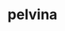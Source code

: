 ---
layout: case_study
name: pelvina
title: pelvina
description: pelvina is the first certified digital prevention course for the pelvic floor in germany. In a smartphone app, users learn how the pelvic floor is structured and with which exercises it can be perceived and strengthened.
title_image:
  url: title_image.jpg
  alt: Description of the image goes here.
key_facts:
  - name: client
    value: Temedica
    logo_url: logo.jpg
  - name: Type of Product
    value: Mobile App
  - name: Duration
    value: 3 Years
  - name: Team size
    value: 3-8
  - name: My Roles
    value: UX/UI Designer, Lead Designer, Frontend Developer
roles:
  intro: In the three years I worked on pelvina, I was involved as UX/UI designer, design lead and frontend developer.
  role:
    - name: UX/UI Designer
      text: Initially, I supported the creation of the course concept in close cooperation with a product developer. My initial focus was on the information architecture for the course content, the development of user flows, a first style guide and interface design for the app.
    - name: Design Lead
      text: |
        I took over the project lead of the redesign and design development, the coordination with the product manager and coordination of a visual designer by means of briefings and continuous feedback.
        
        Finally, I led a team of two in the design of completely new features and interface improvements.
    - name: Frontend Developer
      text: To be able to implement the design efficiently I developed a CSS architecture based on modular components and utility classes. This way I was able to implement the design quickly and consistently in a living style guide and later transfer it directly into the live product.
sections:
  - title: Information Architecture &User Flows
    contents:
      - heading: Combined Site and Content Map
        text: |
          This document was used to document the content structure of the app and to communicate with involved actors.
          
          The challenge was to transfer the contents and methods of a common prevention course with personal participation into a digital form. The course structure and required interaction possibilities in the course are regulated by legal provisions.
        image_url: pelvina_ia.png
        image_alt: A diagram that shows pelvina's content model and the relations within.
        image_caption: "Content Model"
      - heading: Process Flow Diagram & Wireframe Screen Flow
        text: |
          Process of how users access the module content. Based on this a first screen flow for a prototype to test the inner logic.
          
          The core of the course are the modules. Their implementation must be simple, straightforward and comprehensible. To be reimbursed, users must have consumed all content. The app supports them in doing so.
        image_url: pelvina_flow_diagram.png
        image_alt: A hand sketched flow diagram that shows how users should advance through the course.
  - title: Wireframes and Prototype
    contents:
      - heading: Low-fidelity wireframes with realistic content for an interactive prototype
        text: |
          Once the core functions, course structure and initial content were defined, this prototype was used to further test the concept. All essential parts of the app are included.

          This prototype formed the basis for communication with product management and software developers and created a common understanding of the product vision.
        image_url: pelvina_wireframe_prototype.png
        image_alt: A screenshot that shows a lot of grouped artboards in Sketch.
        image_caption: In Sketch I created wireframe screen mockups for each step in the user journey. Using InVision, I merged all of them into a simple prototype.
  - title: Visual & Interface Design 1.0
    contents:
      - heading: Introduction and addressing the users
        text: |
          For the heterogeneous target group, a design language had to be developed that did justice to the medical context and quality requirements as well as the sensitivity of the topic (pelvic floor and bladder weakness).
        image_url: pelvina_design_v1_intro.png
        image_alt: Three device mockups that present some of the first screens users saw in version 1 when starting pelvina for the first time.
        image_caption: Actual Screenshots from the live-app as we launched it, introducing the core benefits and the instructor of the app.
      - heading: Course modules and their structure
        text: |
          Each module and the assigned content was marked with its own color. The consistently clear design of the navigation elements should make it easier to access the various content levels.
        image_url: pelvina_design_v1_course.png
        image_alt: Three device mockups that present some of the screen flow users go through when they dive into pelvina's content.
        image_caption: Drill-down into the course structure. Each course module consists module units which include the actual blocks of content.
      - heading: "Course contents: exercises, knowledge and quizzes"
        text: |
          Consumable content is displayed as a stack of cards. Once the content is completed on a card, the card disappears. The further the progress, the fewer cards – in addition to a classic progress bar, information about the current position in the content is thus constantly provided.
        image_url: pelvina_design_v1_content.png
        image_alt: Three device mockups that present how pelvina's course content is displayed.
        image_caption: "The course content consists of three main parts: Knowledge and exercises which are both presented as videos and lastly quizzes."
  - title: Styleguide & Pattern Library
    contents:
      - heading: Interface design directly implemented as living style guide
        text: |
          After first design explorations in Sketch, I documented the interface design directly in the app code and developed it further using "Design in the Browser". This procedure enabled us to quickly develop the actual product - without investing too much time in static design documents.
        image_url: pelvina_living_styleguide.png
        image_alt: A collage of browser screenshots that show a collection of elements and patterns in a living styleguide.
        image_caption: Screenshots from the style guide. It contained examples for the use of the pelvina logo and its variations, the available colors and type options as well as a variety of interface elements like cards, alerts, buttons, progress bars etc.
  - title: Redesign — Visual & Interface Design 2.0
    contents:
      - heading: Brighter, warmer, friendlier
        text: |
          After the course proved its marketability, we have further developed the design language of pelvina. 
          
          My original, functional design should evolve along with the brand to better align with pelvina's target audiences. The pelvina brand was to have a friendlier appearance, appeal personally and emotionally to the mainly female target group.
        image_url: pelvina_redesign_onboarding.png
        image_alt: Three device mockups that present how we changed the look and feel of pelvina during the redesign.
        image_caption: We introduced friendly hand drawn illustrations to create emotional connection and support the textual message on the screens.
      - heading: New interface, same interaction design
        text: |
          While retaining the functional structures and elements, we have defined a large part of the look and feel that still essentially defines the visual brand identity of pelvina today: a friendly and warm color palette, coupled with soft gradients and organic shapes. Enriched with beautiful illustrations that appeal to the target group emotionally.
        image_url: pelvina_redesign_course.png
        image_alt: Three device mockups that present how the redesigned course looked like.
        image_caption: For the course modules we have introduced various illustrations that represent the respective topic.
      - heading: Design Lead
        text: |
          I took over the project management and coordination with the product manager. Julia Körner, visual designer as well as I was her contact person with briefings, direction and continuous feedback.
        image_url: pelvina_redesign_paulina.png
        image_alt: Three device mockups that present how the redesigned course looked like.
        image_caption: |
          The incredibly talented [Julia "Dyru" Körner](https://dyru.de/) has created a character called Paulina who accompanies pelvina's users as a good friend through course and everyday life.
  - title: Redesign of the course's discussion board
    contents:
      - heading: The starting point
        text: |
          The course forum for pelvina users came back into focus after user tests and looking at analytics. It turned out that the forums were used more frequently than anticipated but on the other hand they were not inviting to explore. The appearance was too homogeneous and a bit dull compared to other parts of the app. The connection to the course content was not always obvious.
      - heading: After the redesign
        text: |
          I removed the often repeated buttons for opening the forum pages, as the cards themselves were perceived as the interactive element to engage with content — the actual buttons were rarely tapped during user tests.
          
          I also applied the updated app's colour palette (which we evolved a bit further to become a bit warmer once again) and gray backgrounds have been replaced by tints of our pelvina rose.
          
          The reused illustrations from the course modules act as a visual reference to the associated content areas. They also catered for a more varied overall picture that users rated as more interesting and inviting.
        image_url: pelvina_forum_redesign.png
        image_alt: A comparison of the before and after states where the updated forum design is more vibrant and friendly compared to the old version.
        image_caption: Before the redesign, grey was a dominant color which made for a rather dull appearance. With the module illustrations in place and updated colors the forums became a again a place where users like to read and share again.
      - heading: pelvina's Presence on the Web
        text: |
          Every digital product needs a marketing website that enables users and business partners to find out about the product.
          
          In cooperation with product management and marketing I developed a responsive, mobile-first website that fulfils this purpose. Based on the design language of the app, I created layouts and typography appropriate to the medium. The interactive reimbursement calculator allows interested parties to find out how much their health insurance company reimburses the course fees.
        image_url: pelvina_website.png
        image_alt: Two screenshots of the pelvina website. One in an iPhone shows the hero section of the home page. The other one shows the reimbursement calculator
        image_caption: These screenshots show the third major version of the website where I used the design language that I developed together with Julia Körner.
  - title: Promotion of user feedback and App Store ratings
    contents:
      - heading: Getting regular user feedback and good ratings
        text: |
          The aim was to obtain user feedback in a discreet way with reference to important KPIs. Furthermore. Users should be encouraged to give ratings in the App Stores.

          The concept combines both goals. Various questions about the user experience are asked at key points in the User Journey e.g after completing the first course module. If users signal dissatisfaction, they are asked for feedback. If they are satisfied, they are asked for a rating in the respective App Store.
          
          This gives users the opportunity to express their frustration as feedback directly to us — before they do this in the form of a negative rating or review in the App Store.
          
          On the other hand, users with a positive attitude towards the app are more inclined to leave a positive rating. So we offer them a concrete hint and direct link to the App Store to encourages this behavior.
          
          After the feature was implemented, **the number of reviews in the App Store increased by about 40% within a couple of weeks.**
        image_url: pelvina_ratings_reviews.png
        image_alt: The image shows high-fidelity mockups of screens where users get a prompt to answer a question related to their experince.
        image_caption: Depending on the user's answer they're led to different screens which either promote a rating in the appstore or leave some feedback directly in the app. Undecided users aren't bothered anymore but are informed about the in-app chat where they can always leave feedback.
      - heading: Alternative answer options
        text: |
          We explored a few variations for the answer options. Initially each question had it's own set of answers and scales ranging from "yes, no, don't know" over 4-point Likert scale to a typical NPS-like 11-point scale.

          At the time being it wasn't feasible to build all variations. So, for the sake of simplicity and ease of implementation, we decided to go with the first option "yes, no, don't know". This was the best fit for all of our questions that we could actually implement at the time.
        image_url: pelvina_rating_explorations.png
        image_alt: |
          The image shows high-fidelity mockups of the several answer options we explored. From left to right: "yes, no, don't know" over 4-point Likert scale to a typical NPS-like 11-point scale.
        image_caption: Initially I explored a more varied range of interface elements to provide answer options for each question. Deciding for the most pragmatic approach allowed us to get this feature into development quicker and get clearer responses from our users.
  - title: Two products in one
    contents:
      - heading: First concept for course & subscription
        text: |
          In addition to the core product "Digital Prevention Course", we wanted to create an offering that attracts new audiences and increases retention for existing users beyond the original course.

          I conducted a competitor anaylsis and market research of similar products to find how they approach subscriptions. In my early concept I show how a user flow could look like when pelvina would offer a subscription alongside its course content. I point out possible challenges and potentials regarding to user experience. The concept served as a basis for discussion and further decisions.
        image_url: pelvina_subscriptions_concept.png
        image_alt: A large flow chart diagram that shows how users would be guided through pelvina if it had the course and a subscription.
        image_caption: |
          In contrast to the pre-structured course model, freely consumbale content (similar to a typical fitness app) is offered through a subscription. Both products can be used parallel in one and the same app.
          
          On the content screen users can switch a toggle to explore the different offerings. The course as well as the subscriptions offers some free content to enable users to try out pelvina. At a certain point either subscribing or purchasing the course is mandatory to unlock further content.
---